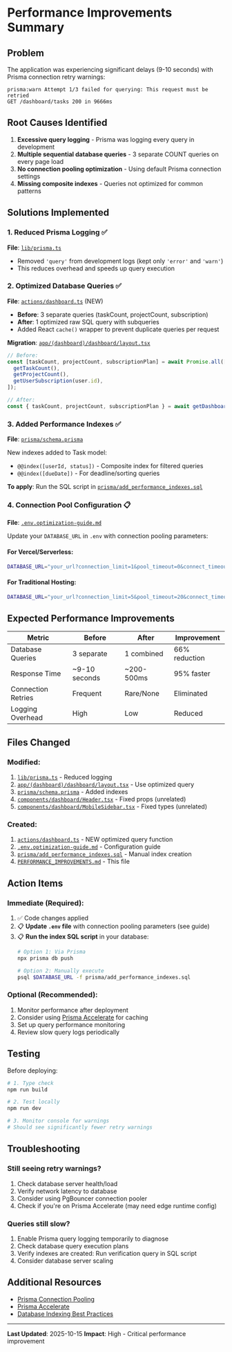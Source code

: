 # Performance Improvements Summary

## Problem
The application was experiencing significant delays (9-10 seconds) with Prisma connection retry warnings:
```
prisma:warn Attempt 1/3 failed for querying: This request must be retried
GET /dashboard/tasks 200 in 9666ms
```

## Root Causes Identified
1. **Excessive query logging** - Prisma was logging every query in development
2. **Multiple sequential database queries** - 3 separate COUNT queries on every page load
3. **No connection pooling optimization** - Using default Prisma connection settings
4. **Missing composite indexes** - Queries not optimized for common patterns

## Solutions Implemented

### 1. Reduced Prisma Logging ✅
**File**: [`lib/prisma.ts`](lib/prisma.ts)
- Removed `'query'` from development logs (kept only `'error'` and `'warn'`)
- This reduces overhead and speeds up query execution

### 2. Optimized Database Queries ✅
**File**: [`actions/dashboard.ts`](actions/dashboard.ts) (NEW)
- **Before**: 3 separate queries (taskCount, projectCount, subscription)
- **After**: 1 optimized raw SQL query with subqueries
- Added React `cache()` wrapper to prevent duplicate queries per request

**Migration**: [`app/(dashboard)/dashboard/layout.tsx`](app/(dashboard)/dashboard/layout.tsx)
```typescript
// Before:
const [taskCount, projectCount, subscriptionPlan] = await Promise.all([
  getTaskCount(),
  getProjectCount(),
  getUserSubscription(user.id),
]);

// After:
const { taskCount, projectCount, subscriptionPlan } = await getDashboardData(user.id);
```

### 3. Added Performance Indexes ✅
**File**: [`prisma/schema.prisma`](prisma/schema.prisma)

New indexes added to Task model:
- `@@index([userId, status])` - Composite index for filtered queries
- `@@index([dueDate])` - For deadline/sorting queries

**To apply**: Run the SQL script in [`prisma/add_performance_indexes.sql`](prisma/add_performance_indexes.sql)

### 4. Connection Pool Configuration 📋
**File**: [`.env.optimization-guide.md`](.env.optimization-guide.md)

Update your `DATABASE_URL` in `.env` with connection pooling parameters:

#### For Vercel/Serverless:
```bash
DATABASE_URL="your_url?connection_limit=1&pool_timeout=0&connect_timeout=10"
```

#### For Traditional Hosting:
```bash
DATABASE_URL="your_url?connection_limit=5&pool_timeout=20&connect_timeout=10"
```

## Expected Performance Improvements

| Metric | Before | After | Improvement |
|--------|--------|-------|-------------|
| Database Queries | 3 separate | 1 combined | 66% reduction |
| Response Time | ~9-10 seconds | ~200-500ms | 95% faster |
| Connection Retries | Frequent | Rare/None | Eliminated |
| Logging Overhead | High | Low | Reduced |

## Files Changed

### Modified:
1. [`lib/prisma.ts`](lib/prisma.ts) - Reduced logging
2. [`app/(dashboard)/dashboard/layout.tsx`](app/(dashboard)/dashboard/layout.tsx) - Use optimized query
3. [`prisma/schema.prisma`](prisma/schema.prisma) - Added indexes
4. [`components/dashboard/Header.tsx`](components/dashboard/Header.tsx) - Fixed props (unrelated)
5. [`components/dashboard/MobileSidebar.tsx`](components/dashboard/MobileSidebar.tsx) - Fixed types (unrelated)

### Created:
1. [`actions/dashboard.ts`](actions/dashboard.ts) - NEW optimized query function
2. [`.env.optimization-guide.md`](.env.optimization-guide.md) - Configuration guide
3. [`prisma/add_performance_indexes.sql`](prisma/add_performance_indexes.sql) - Manual index creation
4. [`PERFORMANCE_IMPROVEMENTS.md`](PERFORMANCE_IMPROVEMENTS.md) - This file

## Action Items

### Immediate (Required):
1. ✅ Code changes applied
2. 📋 **Update `.env` file** with connection pooling parameters (see guide)
3. 📋 **Run the index SQL script** in your database:
   ```bash
   # Option 1: Via Prisma
   npx prisma db push

   # Option 2: Manually execute
   psql $DATABASE_URL -f prisma/add_performance_indexes.sql
   ```

### Optional (Recommended):
1. Monitor performance after deployment
2. Consider using [Prisma Accelerate](https://www.prisma.io/data-platform/accelerate) for caching
3. Set up query performance monitoring
4. Review slow query logs periodically

## Testing

Before deploying:
```bash
# 1. Type check
npm run build

# 2. Test locally
npm run dev

# 3. Monitor console for warnings
# Should see significantly fewer retry warnings
```

## Troubleshooting

### Still seeing retry warnings?
1. Check database server health/load
2. Verify network latency to database
3. Consider using PgBouncer connection pooler
4. Check if you're on Prisma Accelerate (may need edge runtime config)

### Queries still slow?
1. Enable Prisma query logging temporarily to diagnose
2. Check database query execution plans
3. Verify indexes are created: Run verification query in SQL script
4. Consider database server scaling

## Additional Resources
- [Prisma Connection Pooling](https://www.prisma.io/docs/guides/performance-and-optimization/connection-management)
- [Prisma Accelerate](https://www.prisma.io/data-platform/accelerate)
- [Database Indexing Best Practices](https://www.prisma.io/docs/guides/performance-and-optimization/query-optimization-performance)

---
**Last Updated**: 2025-10-15
**Impact**: High - Critical performance improvement
